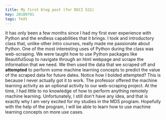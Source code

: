 ```yaml
---
title: My first blog post (for DSCI 521)
key: 20180701
tags: TeXt
---
```


It has only been a few months since I had my first ever experience with Python and the endless capabilities that it brings. I took and introductory class that, unlike other intro courses, really made me passionate about Python. One of the most interesting uses of Python during the class was web-scraping. We were taught how to use Python packages like BeautifulSoup to navigate through an html webpage and scrape the information that we need. We then used the data that we scraped off and **attempted** to perform some machine learning concepts to predict the value of the scraped data for future dates. Notice how I bolded attempted? This is because I never actually got it to work. The professor offered the machine learning activity as an optional activity to our web-scraping project. At the time, I had little to no knowledge of how to perform anything remotely machine learning. Unfortunately, I still don't have any idea, and that is exactly why I am very excited for my studies in the MDS program. Hopefully with the help of the program, I will be able to learn how to use machine learning concepts on more use cases.
